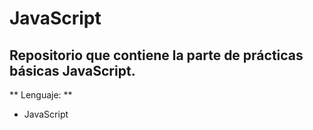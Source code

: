 # JavaScript
Repositorio que contiene la parte de prácticas básicas JavaScript.
---
** Lenguaje: ** 
- JavaScript
